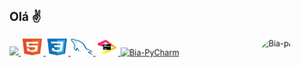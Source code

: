 ## Olá ✌️

<div align="left">
  <a href="https://github.com/thaniabeatriz">
  <img height="120em" src="https://github-readme-stats.vercel.app/api?username=thaniabeatriz&show_icons=true&theme=dracula&include_all_commits=true&count_private=true"/>
  <img align="justify " alt="Bia-HTML" height="30" width="40" src="https://raw.githubusercontent.com/devicons/devicon/master/icons/html5/html5-original.svg">
  <img align="justify " alt="Bia-CSS" height="30" width="40" src="https://raw.githubusercontent.com/devicons/devicon/master/icons/css3/css3-original.svg">
  <img align="justify " alt="Bia-MYSQL" height="30" width="40" src="https://raw.githubusercontent.com/devicons/devicon/master/icons/mysql/mysql-original.svg">
  <img align="justify " alt="Bia-JetBrains" height="30" width="40" src="https://raw.githubusercontent.com/devicons/devicon/master/icons/jetbrains/jetbrains-original.svg">
  <img align="justify " alt="Bia-PyCharm" height="30" width="40" src="https://upload.wikimedia.org/wikipedia/commons/1/1d/PyCharm_Icon.svg">
 <img align="right" alt="Bia-pic" height="120" style="border-radius:50px;" src="https://media.discordapp.net/attachments/847481872115040289/965440401081241600/picasion.com_d00945cba18436568971401eb5d0c0e5.gif">
</div>
